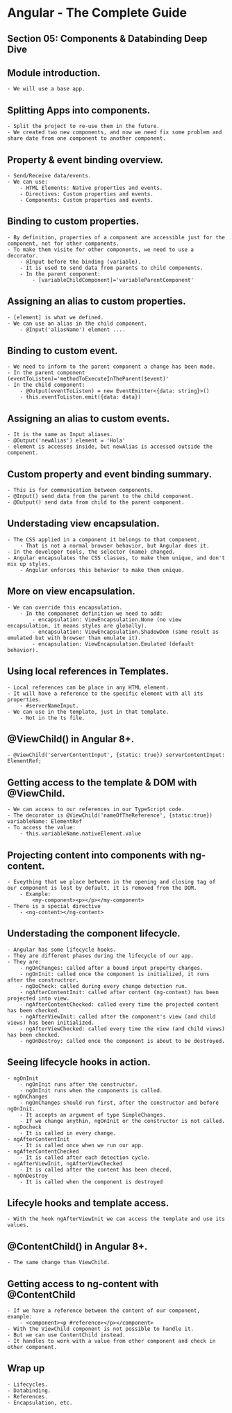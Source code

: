 # Angular - The Complete Guide

## Section 05: Components & Databinding Deep Dive

## Module introduction.

    - We will use a base app.

## Splitting Apps into components.

    - Split the project to re-use them in the future.
    - We created two new components, and now we need fix some problem and share date from one component to another component.

## Property & event binding overview.

    - Send/Receive data/events.
    - We can use:
        - HTML Elements: Native properties and events.
        - Directives: Custom properties and events.
        - Components: Custom properties and events.

## Binding to custom properties.

    - By definition, properties of a component are accessible just for the component, not for other components.
    - To make them visite for other components, we need to use a decorator.
        - @Input before the binding (variable).
        - It is used to send data from parents to child components.
        - In the parent component:
            - [variableChildComponent]='variableParentComponent'

## Assigning an alias to custom properties.

    - [element] is what we defined.
    - We can use an alias in the child component.
        - @Input('aliasName') element ....

## Binding to custom event.

    - We need to inform to the parent component a change has been made.
    - In the parent component (eventToListen)='methodToExecuteInTheParent($event)'
    - In the child component:
        - @Output(eventToListen) = new EventEmitter<{data: string}>()
        - this.eventToListen.emit({data: data})

## Assigning an alias to custom events.

    - It is the same as Input aliases.
    - @Output('newAlias') element = 'Hola'
    - element is accesses inside, but newAlias is accessed outside the component.

## Custom property and event binding summary.

    - This is for communication between components.
    - @Input() send data from the parent to the child component.
    - @Output() send data from child to the parent component.

## Understading view encapsulation.

    - The CSS applied in a component it belongs to that component.
        - That is not a normal browser behavior, but Angular does it.
    - In the developer tools, the selector (name) changed.
    - Angular encapsulates the CSS classes, to make them unique, and don't mix up styles.
        - Angular enforces this behavior to make them unique.

## More on view encapsulation.

    - We can override this encapsulation.
        - In the componenet definition we need to add:
            - encapsulation: ViewEncapsulation.None (no view encapsulation, it means styles are globally).
            - encapsulation: ViewEncapsulation.ShadowDom (same result as emulated but with browser than emulate it).
            - encapsulation: ViewEncapsulation.Emulated (default behavior).

## Using local references in Templates.

    - Local references can be place in any HTML element.
    - It will have a reference to the specific element with all its properties.
        - #serverNameInput.
    - We can use in the template, just in that template.
        - Not in the ts file.

## @ViewChild() in Angular 8+.

    - @ViewChild('serverContentInput', {static: true}) serverContentInput: ElementRef;

## Getting access to the template & DOM with @ViewChild.

    - We can access to our references in our TypeScript code.
    - The decorator is @ViewChild('nameOfTheReference', {static:true}) variableName: ElementRef
    - To access the value:
        - this.variableName.nativeElement.value

## Projecting content into components with ng-content.

    - Eveything that we place between in the opening and closing tag of our component is lost by default, it is removed from the DOM.
        - Example:
            <my-component><p></p></my-component>
    - There is a special directive
        - <ng-content></ng-content>

## Understading the component lifecycle.

    - Angular has some lifecycle hooks.
    - They are different phases during the lifecycle of our app.
    - They are:
        - ngOnChanges: called after a bound input property changes.
        - ngOnInit: called once the component is initialized, it runs after the constructror.
        - ngDoCheck: called during every change detection run.
        - ngAfterContentInit: called after content (ng-content) has been projected into view.
        - ngAfterContentChecked: called every time the projected content has been checked.
        - ngAfterViewInit: called after the component's view (and child views) has been initialized.
        - ngAfterViewChecked: called every time the view (and child views) has been checked.
        - ngOnDestroy: called once the component is about to be destroyed.

## Seeing lifecycle hooks in action.

    - ngOnInit
        - ngOnInit runs after the constructor.
        - ngOnInit runs when the components is called.
    - ngOnChanges
        - ngOnChanges should run first, after the constructor and before ngOnInit.
        - It accepts an argument of type SimpleChanges.
        - If we change anythin, ngOnInit or the constructor is not called.
    - ngDocheck
        - It is called in every change.
    - ngAfterContentInit
        - It is called once when we run our app.
    - ngAfterContentChecked
        - It is called after each detection cycle.
    - ngAfterViewInit, ngAfterViewChecked
        - It is called after the content has been checed.
    - ngOnDestroy
        - It is called when the component is destroyed

## Lifecyle hooks and template access.

    - With the hook ngAfterViewInit we can access the template and use its values.

## @ContentChild() in Angular 8+.

    - The same change than ViewChild.

## Getting access to ng-content with @ContentChild

    - If we have a reference between the content of our component, example:
        - <component><p #reference></p></component>
    - With the ViewChild component is not possible to handle it.
    - But we can use ContentChild instead.
    - It handles to work with a value from other component and check in other component.

## Wrap up

    - Lifecycles.
    - Databinding.
    - References.
    - Encapsulation, etc.
